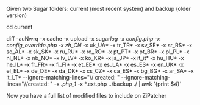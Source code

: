 Given two Sugar folders: current (most recent system) and backup (older version)


cd current


diff -auNwrq -x cache -x upload -x sugar*log -x config.php -x config_override.php -x zh_CN* -x uk_UA* -x tr_TR* -x sv_SE* -x sr_RS* -x sq_AL* -x sk_SK* -x ru_RU* -x ro_RO* -x pt_PT* -x pt_BR* -x pl_PL* -x nl_NL* -x nb_NO* -x lv_LV* -x ko_KR* -x ja_JP* -x it_it* -x hu_HU* -x he_IL* -x fr_FR* -x fi_FI* -x et_EE* -x es_LA* -x es_ES* -x en_UK* -x el_EL* -x de_DE* -x da_DK* -x cs_CZ* -x ca_ES* -x bg_BG* -x ar_SA* -x lt_LT* --ignore-matching-lines="// created: " --ignore-matching-lines="//created: " -x *.php_1* -x *.ext.php ../backup ./ | awk '{print $4}'


Now you have a full list of modified files to include on ZiPatcher
